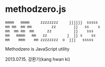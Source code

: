 methodzero.js
=============

    mmmm   mmmm     zzzzzzzz     jjjjjj  sssss  
    mm mm  mm mm         zz        jj   ss    s 
    mm  mm mm  mm      zz          jj    sss    
    mm   mmmm   mm   zz         j  jj s    ss  
    mm    mmm    mm zzzzzzzz  o  jjj   sssss   

Methodzero is JavaScript utility

2013.07.15.
강환기(kang hwan ki)

